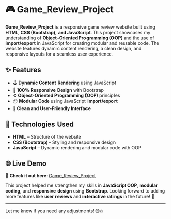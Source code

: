 # 🎮 Game_Review_Project  

**Game_Review_Project** is a responsive game review website built using **HTML, CSS (Bootstrap), and JavaScript**. This project showcases my understanding of **Object-Oriented Programming (OOP)** and the use of **import/export** in JavaScript for creating modular and reusable code. The website features dynamic content rendering, a clean design, and responsive layouts for a seamless user experience.  

## ✨ Features  
- 🕹️ **Dynamic Content Rendering** using JavaScript  
- 📱 **100% Responsive Design** with Bootstrap  
- ⚙️ **Object-Oriented Programming (OOP)** principles  
- 📦 **Modular Code** using JavaScript **import/export**  
- 🎨 **Clean and User-Friendly Interface**  

## 🚀 Technologies Used  
- **HTML** – Structure of the website  
- **CSS (Bootstrap)** – Styling and responsive design  
- **JavaScript** – Dynamic rendering and modular code with OOP  

## 🌐 Live Demo  
🔗 **Check it out here:** [Game_Review_Project](https://yousefhatem4.github.io/Game_Review_Project/)  

This project helped me strengthen my skills in **JavaScript OOP**, **modular coding**, and **responsive design** using **Bootstrap**. Looking forward to adding more features like **user reviews** and **interactive ratings** in the future! 🚀  

---

Let me know if you need any adjustments! 😊🔥
